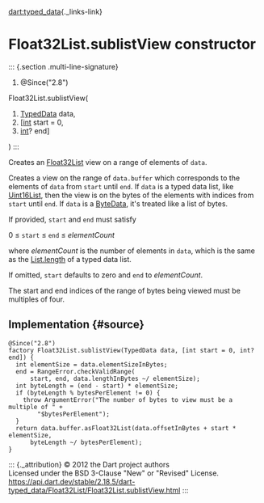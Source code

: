 [dart:typed\_data](../../dart-typed_data/dart-typed_data-library){._links-link}

Float32List.sublistView constructor
===================================

::: {.section .multi-line-signature}
<div>

1.  \@Since(\"2.8\")

</div>

Float32List.sublistView(

1.  [TypedData](../typeddata-class) data,
2.  \[[int](../../dart-core/int-class) start = 0,
3.  [int](../../dart-core/int-class)? end\]

)
:::

Creates an [Float32List](../float32list-class) view on a range of
elements of `data`.

Creates a view on the range of `data.buffer` which corresponds to the
elements of `data` from `start` until `end`. If `data` is a typed data
list, like [Uint16List](../uint16list-class), then the view is on the
bytes of the elements with indices from `start` until `end`. If `data`
is a [ByteData](../bytedata-class), it\'s treated like a list of bytes.

If provided, `start` and `end` must satisfy

0 ≤ `start` ≤ `end` ≤ *elementCount*

where *elementCount* is the number of elements in `data`, which is the
same as the [List.length](../../dart-core/list/length) of a typed data
list.

If omitted, `start` defaults to zero and `end` to *elementCount*.

The start and end indices of the range of bytes being viewed must be
multiples of four.

Implementation {#source}
--------------

``` {.language-dart data-language="dart"}
@Since("2.8")
factory Float32List.sublistView(TypedData data, [int start = 0, int? end]) {
  int elementSize = data.elementSizeInBytes;
  end = RangeError.checkValidRange(
      start, end, data.lengthInBytes ~/ elementSize);
  int byteLength = (end - start) * elementSize;
  if (byteLength % bytesPerElement != 0) {
    throw ArgumentError("The number of bytes to view must be a multiple of " +
        "$bytesPerElement");
  }
  return data.buffer.asFloat32List(data.offsetInBytes + start * elementSize,
      byteLength ~/ bytesPerElement);
}
```

::: {._attribution}
© 2012 the Dart project authors\
Licensed under the BSD 3-Clause \"New\" or \"Revised\" License.\
<https://api.dart.dev/stable/2.18.5/dart-typed_data/Float32List/Float32List.sublistView.html>
:::

